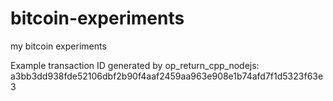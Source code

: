 # bitcoin-experiments
my bitcoin experiments

Example transaction ID generated by op_return_cpp_nodejs: a3bb3dd938fde52106dbf2b90f4aaf2459aa963e908e1b74afd7f1d5323f63e3

